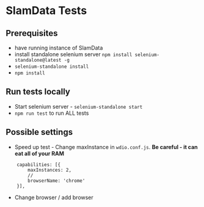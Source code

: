 # SlamData Tests
## Prerequisites
* have running instance of SlamData
* install standalone selenium server `npm install selenium-standalone@latest -g`
* `selenium-standalone install`
* `npm install`

## Run tests locally
* Start selenium server - `selenium-standalone start`
* `npm run test` to run ALL tests

## Possible settings
* Speed up test - Change maxInstance in `wdio.conf.js`. **Be careful - it can eat all of your RAM**
```
    capabilities: [{
        maxInstances: 2,
        //
        browserName: 'chrome'
    }],
```
* Change browser / add browser
